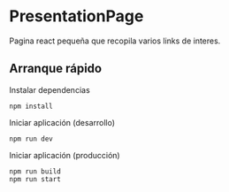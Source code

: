 # PresentationPage

Pagina react pequeña que recopila varios links de interes.

## Arranque rápido

Instalar dependencias

```
npm install
```

Iniciar aplicación (desarrollo)

```
npm run dev
```

Iniciar aplicación (producción)

```
npm run build
npm run start
```
